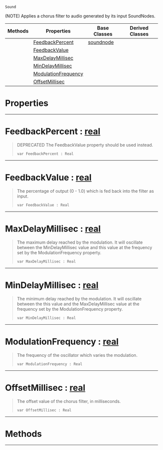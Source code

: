  `Sound`

(NOTE) Applies a chorus filter to audio generated by its input SoundNodes.

|Methods|Properties|Base Classes|Derived Classes|
|---|---|---|---|
| |[ FeedbackPercent](https://github.com/ArendDanielek/ZeroDocsTest/blob/master/code_reference/class_reference/chorusnode.markdown#feedbackpercent-zero-eng)|[soundnode](https://github.com/ArendDanielek/ZeroDocsTest/blob/master/code_reference/class_reference/soundnode.markdown)| |
| |[ FeedbackValue](https://github.com/ArendDanielek/ZeroDocsTest/blob/master/code_reference/class_reference/chorusnode.markdown#feedbackvalue-zero-engin)| | |
| |[ MaxDelayMillisec](https://github.com/ArendDanielek/ZeroDocsTest/blob/master/code_reference/class_reference/chorusnode.markdown#maxdelaymillisec-zero-en)| | |
| |[ MinDelayMillisec](https://github.com/ArendDanielek/ZeroDocsTest/blob/master/code_reference/class_reference/chorusnode.markdown#mindelaymillisec-zero-en)| | |
| |[ ModulationFrequency](https://github.com/ArendDanielek/ZeroDocsTest/blob/master/code_reference/class_reference/chorusnode.markdown#modulationfrequency-zero)| | |
| |[ OffsetMillisec](https://github.com/ArendDanielek/ZeroDocsTest/blob/master/code_reference/class_reference/chorusnode.markdown#offsetmillisec-zero-engi)| | |


 #  Properties


---  
 #  FeedbackPercent : [real](https://github.com/ArendDanielek/ZeroDocsTest/blob/master/code_reference/zilch_base_types/real.markdown)

> DEPRECATED The FeedbackValue property should be used instead.
> ``` lang=cpp, name=Zilch
> var FeedbackPercent : Real


---  
 #  FeedbackValue : [real](https://github.com/ArendDanielek/ZeroDocsTest/blob/master/code_reference/zilch_base_types/real.markdown)

> The percentage of output (0 - 1.0) which is fed back into the filter as input.
> ``` lang=cpp, name=Zilch
> var FeedbackValue : Real


---  
 #  MaxDelayMillisec : [real](https://github.com/ArendDanielek/ZeroDocsTest/blob/master/code_reference/zilch_base_types/real.markdown)

> The maximum delay reached by the modulation. It will oscillate between the MinDelayMillisec value and this value at the frequency set by the ModulationFrequency property.
> ``` lang=cpp, name=Zilch
> var MaxDelayMillisec : Real


---  
 #  MinDelayMillisec : [real](https://github.com/ArendDanielek/ZeroDocsTest/blob/master/code_reference/zilch_base_types/real.markdown)

> The minimum delay reached by the modulation. It will oscillate between the this value and the MaxDelayMillisec value at the frequency set by the ModulationFrequency property.
> ``` lang=cpp, name=Zilch
> var MinDelayMillisec : Real


---  
 #  ModulationFrequency : [real](https://github.com/ArendDanielek/ZeroDocsTest/blob/master/code_reference/zilch_base_types/real.markdown)

> The frequency of the oscillator which varies the modulation.
> ``` lang=cpp, name=Zilch
> var ModulationFrequency : Real


---  
 #  OffsetMillisec : [real](https://github.com/ArendDanielek/ZeroDocsTest/blob/master/code_reference/zilch_base_types/real.markdown)

> The offset value of the chorus filter, in milliseconds.
> ``` lang=cpp, name=Zilch
> var OffsetMillisec : Real


---  
 #  Methods


---  
 
  
  
  
  
  
  
  

 